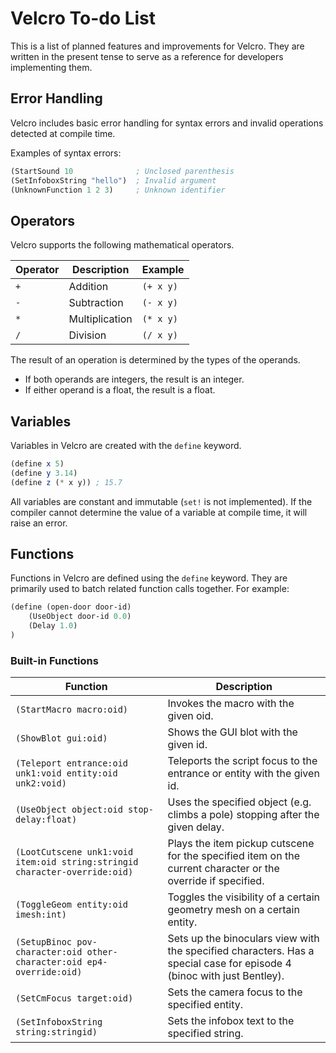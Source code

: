 # Velcro To-do List

This is a list of planned features and improvements for Velcro. They are written in the present tense to serve as a reference for developers implementing them.

## Error Handling

Velcro includes basic error handling for syntax errors and invalid operations detected at compile time.

Examples of syntax errors:

```scheme
(StartSound 10              ; Unclosed parenthesis
(SetInfoboxString "hello")  ; Invalid argument
(UnknownFunction 1 2 3)     ; Unknown identifier
```

## Operators

Velcro supports the following mathematical operators.

| Operator | Description          | Example        |
|----------|----------------------|----------------|
| `+`      | Addition             | `(+ x y)`      |
| `-`      | Subtraction          | `(- x y)`      |
| `*`      | Multiplication       | `(* x y)`      |
| `/`      | Division             | `(/ x y)`      |

The result of an operation is determined by the types of the operands.

* If both operands are integers, the result is an integer.
* If either operand is a float, the result is a float.

## Variables

Variables in Velcro are created with the `define` keyword.

```scheme
(define x 5)
(define y 3.14)
(define z (* x y)) ; 15.7
```

All variables are constant and immutable (`set!` is not implemented). If the compiler cannot determine the value of a variable at compile time, it will raise an error.

## Functions

Functions in Velcro are defined using the `define` keyword. They are primarily used to batch related function calls together. For example:

```scheme
(define (open-door door-id)
    (UseObject door-id 0.0)
    (Delay 1.0)
)
```

### Built-in Functions

| Function | Description |
|----------|-------------|
| `(StartMacro macro:oid)` | Invokes the macro with the given oid. |
| `(ShowBlot gui:oid)` | Shows the GUI blot with the given id. |
| `(Teleport entrance:oid unk1:void entity:oid unk2:void)` | Teleports the script focus to the entrance or entity with the given id. |
| `(UseObject object:oid stop-delay:float)` | Uses the specified object (e.g. climbs a pole) stopping after the given delay. |
| `(LootCutscene unk1:void item:oid string:stringid character-override:oid)` | Plays the item pickup cutscene for the specified item on the current character or the override if specified. |
| `(ToggleGeom entity:oid imesh:int)` | Toggles the visibility of a certain geometry mesh on a certain entity. |
| `(SetupBinoc pov-character:oid other-character:oid ep4-override:oid)` | Sets up the binoculars view with the specified characters. Has a special case for episode 4 (binoc with just Bentley). |
| `(SetCmFocus target:oid)` | Sets the camera focus to the specified entity. |
| `(SetInfoboxString string:stringid)` | Sets the infobox text to the specified string. |
